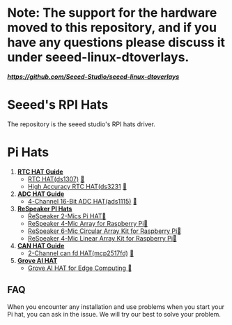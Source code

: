 # Note: The support for the hardware moved to this repository, and if you have any questions please discuss it under seeed-linux-dtoverlays.
***https://github.com/Seeed-Studio/seeed-linux-dtoverlays***
# Seeed's RPI Hats

The repository is the seeed studio's RPI hats driver. 
# Pi Hats

1. [**RTC HAT Guide**](https://github.com/Seeed-Studio/pi-hats/tree/master/RTC-HAT)  
	* [RTC HAT(ds1307)](https://github.com/Seeed-Studio/pi-hats/tree/master/RTC-HAT) [🛒](https://www.seeedstudio.com/Pi-RTC-DS130-p-3213.html)
	* [High Accuracy RTC HAT(ds3231](https://github.com/Seeed-Studio/pi-hats/tree/master/RTC-HAT) [🛒](https://www.seeedstudio.com/High-Accuracy-Pi-RTC-DS323-p-3214.html)
2. [**ADC HAT Guide**](https://github.com/Seeed-Studio/pi-hats/tree/master/ADC-HAT)  
	* [4-Channel 16-Bit ADC HAT(ads1115)](https://github.com/Seeed-Studio/pi-hats/tree/master/ADC-HAT) [🛒](https://www.seeedstudio.com/4-Channel-16-Bit-ADC-for-Raspberry-Pi-ADS1115.html)
3. [**ReSpeaker PI Hats**](https://github.com/respeaker/seeed-voicecard)
	* [ReSpeaker 2-Mics Pi HAT](https://github.com/respeaker/seeed-voicecard#respeaker-mic-hat)[🛒](https://www.seeedstudio.com/ReSpeaker-2-Mics-Pi-HAT-p-2874.html)
	* [ReSpeaker 4-Mic Array for Raspberry Pi](https://github.com/respeaker/seeed-voicecard#respeaker-4-mic-array)[🛒](https://www.seeedstudio.com/ReSpeaker-4-Mic-Array-for-Raspberry-Pi-p-2941.html)
	* [ReSpeaker 6-Mic Circular Array Kit for Raspberry Pi](https://github.com/respeaker/seeed-voicecard#6-mics-circular-array-kit)[🛒](https://www.seeedstudio.com/ReSpeaker-6-Mic-Circular-Array-Kit-for-Raspberry-Pi-p-3067.html)
	* [ReSpeaker 4-Mic Linear Array Kit for Raspberry Pi](https://github.com/respeaker/seeed-voicecard#4-mics-linear-array-kit)[🛒](https://www.seeedstudio.com/ReSpeaker-4-Mic-Linear-Array-Kit-for-Raspberry-Pi-p-3066.html)
4. [**CAN HAT Guide**](https://www.seeedstudio.com) 
	* [2-Channel can fd HAT(mcp2517fd)](https://www.seeedstudio.com) [🛒](https://www.seeedstudio.com/)
5. [**Grove AI HAT**](https://github.com/Seeed-Studio/pi-hats/tree/master/GROVE-AI-HAT) 
	* [Grove AI HAT for Edge Computing ](https://github.com/Seeed-Studio/pi-hats/tree/master/GROVE-AI-HAT) [🛒](https://www.seeedstudio.com/Grove-AI-HAT-for-Edge-Computing-p-4026.html)

## FAQ

When you encounter any installation and use problems when you start your Pi hat, you can ask in the issue. We will try our best to solve your problem.
